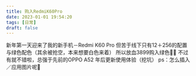 ```yaml
---
title: 购入RedmiK60Pro
date: 2023-01-01 19:54:20
tags: [日常]
draft: false 
---
```

新年第一天迎来了我的新手机－Redmi K60 Pro
但苦于线下只有12＋256的配置与绿色配色（其余被抢空，本来想要白色来着）
所以放血3899购入绿色🥹🥹
不过有就不错啦，总强于先前的OPPO A52
年后更新使用体验（挖坑）
ps：怎么插入／应用图片呢🤔
